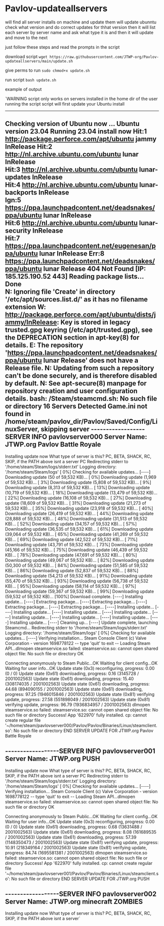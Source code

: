 # Pavlov-updateallservers
will find all server installs on machine and update them 
will update ubunntu check what version and do correct updates for thhat version then it will list each server by server name and ask what type it is and then it will update and move to the next 

just follow these steps and read the prompts in the script 

download script 
`wget https://raw.githubusercontent.com/JTWP-org/Pavlov-updateallservers/main/update.sh`

 give perms to run 
`sudo chmod+x update.sh`

run script 
`bash update.sh`


example of output 

`WARNING script only works on servers installed in the home dir of the user running the script 
script will first update your Ubuntu install 

----------------------
Checking version of Ubuntu now ...
Ubuntu version 23.04
Running 23.04 install now 
Hit:1 http://package.perforce.com/apt/ubuntu jammy InRelease
Hit:2 http://nl.archive.ubuntu.com/ubuntu lunar InRelease        
Hit:3 http://nl.archive.ubuntu.com/ubuntu lunar-updates InRelease                                 
Hit:4 http://nl.archive.ubuntu.com/ubuntu lunar-backports InRelease                                               
Ign:5 https://ppa.launchpadcontent.net/deadsnakes/ppa/ubuntu lunar InRelease                                      
Hit:6 http://nl.archive.ubuntu.com/ubuntu lunar-security InRelease             
Hit:7 https://ppa.launchpadcontent.net/eugenesan/ppa/ubuntu lunar InRelease
Err:8 https://ppa.launchpadcontent.net/deadsnakes/ppa/ubuntu lunar Release
  404  Not Found [IP: 185.125.190.52 443]
Reading package lists... Done                               
N: Ignoring file 'Create' in directory '/etc/apt/sources.list.d/' as it has no filename extension
W: http://package.perforce.com/apt/ubuntu/dists/jammy/InRelease: Key is stored in legacy trusted.gpg keyring (/etc/apt/trusted.gpg), see the DEPRECATION section in apt-key(8) for details.
E: The repository 'https://ppa.launchpadcontent.net/deadsnakes/ppa/ubuntu lunar Release' does not have a Release file.
N: Updating from such a repository can't be done securely, and is therefore disabled by default.
N: See apt-secure(8) manpage for repository creation and user configuration details.
bash: /Steam/steamcmd.sh: No such file or directory
16 Servers Detected 
Game.ini not found in /home/steam/pavlov_dir/Pavlov/Saved/Config/LinuxServer, skipping server
------------------SERVER INFO
pavlovserver000
Server Name: JTWP.org Pavlov Battle Royale
-----------------------------

Installing update now
What type of server is this?
 PC,  BETA, SHACK,  RC,  SKIP,  if the PATH above isnt a server
PC
Redirecting stderr to '/home/steam/Steam/logs/stderr.txt'
Logging directory: '/home/steam/Steam/logs'
[  0%] Checking for available updates...
[----] Downloading update (50 of 59,532 KB)...
[  0%] Downloading update (1,969 of 59,532 KB)...
[  3%] Downloading update (5,808 of 59,532 KB)...
[  9%] Downloading update (8,313 of 59,532 KB)...
[ 13%] Downloading update (10,719 of 59,532 KB)...
[ 18%] Downloading update (13,479 of 59,532 KB)...
[ 22%] Downloading update (16,108 of 59,532 KB)...
[ 27%] Downloading update (18,609 of 59,532 KB)...
[ 31%] Downloading update (21,273 of 59,532 KB)...
[ 35%] Downloading update (23,918 of 59,532 KB)...
[ 40%] Downloading update (26,419 of 59,532 KB)...
[ 44%] Downloading update (28,888 of 59,532 KB)...
[ 48%] Downloading update (31,513 of 59,532 KB)...
[ 52%] Downloading update (34,157 of 59,532 KB)...
[ 57%] Downloading update (36,535 of 59,532 KB)...
[ 61%] Downloading update (39,064 of 59,532 KB)...
[ 65%] Downloading update (41,269 of 59,532 KB)...
[ 69%] Downloading update (42,522 of 59,532 KB)...
[ 71%] Downloading update (43,791 of 59,532 KB)...
[ 73%] Downloading update (45,166 of 59,532 KB)...
[ 75%] Downloading update (46,439 of 59,532 KB)...
[ 78%] Downloading update (47,691 of 59,532 KB)...
[ 80%] Downloading update (49,067 of 59,532 KB)...
[ 82%] Downloading update (50,300 of 59,532 KB)...
[ 84%] Downloading update (51,585 of 59,532 KB)...
[ 86%] Downloading update (52,837 of 59,532 KB)...
[ 88%] Downloading update (54,213 of 59,532 KB)...
[ 91%] Downloading update (55,470 of 59,532 KB)...
[ 93%] Downloading update (56,738 of 59,532 KB)...
[ 95%] Downloading update (58,114 of 59,532 KB)...
[ 97%] Downloading update (59,367 of 59,532 KB)...
[ 99%] Downloading update (59,532 of 59,532 KB)...
[100%] Download complete.
[----] Installing update...
[----] Extracting package...
[----] Extracting package...
[----] Extracting package...
[----] Extracting package...
[----] Installing update...
[----] Installing update...
[----] Installing update...
[----] Installing update...
[----] Installing update...
[----] Installing update...
[----] Installing update...
[----] Installing update...
[----] Cleaning up...
[----] Update complete, launching Steamcmd...
Redirecting stderr to '/home/steam/Steam/logs/stderr.txt'
Logging directory: '/home/steam/Steam/logs'
[  0%] Checking for available updates...
[----] Verifying installation...
Steam Console Client (c) Valve Corporation - version 1698778122
-- type 'quit' to exit --
Loading Steam API...dlmopen steamservice.so failed: steamservice.so: cannot open shared object file: No such file or directory
OK

Connecting anonymously to Steam Public...OK
Waiting for client config...OK
Waiting for user info...OK
 Update state (0x3) reconfiguring, progress: 0.00 (0 / 0)
 Update state (0x61) downloading, progress: 0.16 (3145728 / 2001002563)
 Update state (0x61) downloading, progress: 15.40 (308174035 / 2001002563)
 Update state (0x61) downloading, progress: 44.68 (894090155 / 2001002563)
 Update state (0x61) downloading, progress: 97.25 (1946015846 / 2001002563)
 Update state (0x81) verifying update, progress: 27.58 (551898049 / 2001002563)
 Update state (0x81) verifying update, progress: 96.79 (1936834957 / 2001002563)
dlmopen steamservice.so failed: steamservice.so: cannot open shared object file: No such file or directory
Success! App '622970' fully installed.
cp: cannot create regular file '~/home/steam/pavlovserver000/Pavlov/Pavlov/Binaries/Linux/steamclient.so': No such file or directory
END SERVER UPDATE FOR JTWP.org Pavlov Battle Royale





------------------SERVER INFO
pavlovserver001
Server Name: JTWP.org PUSH
-----------------------------

Installing update now
What type of server is this?
 PC,  BETA, SHACK,  RC,  SKIP,  if the PATH above isnt a server
PC
Redirecting stderr to '/home/steam/Steam/logs/stderr.txt'
Logging directory: '/home/steam/Steam/logs'
[  0%] Checking for available updates...
[----] Verifying installation...
Steam Console Client (c) Valve Corporation - version 1698778122
-- type 'quit' to exit --
Loading Steam API...dlmopen steamservice.so failed: steamservice.so: cannot open shared object file: No such file or directory
OK

Connecting anonymously to Steam Public...OK
Waiting for client config...OK
Waiting for user info...OK
 Update state (0x3) reconfiguring, progress: 0.00 (0 / 0)
 Update state (0x61) downloading, progress: 0.68 (13631488 / 2001002563)
 Update state (0x61) downloading, progress: 8.08 (161689535 / 2001002563)
 Update state (0x61) downloading, progress: 57.39 (1148350473 / 2001002563)
 Update state (0x81) verifying update, progress: 10.91 (218349164 / 2001002563)
 Update state (0x81) verifying update, progress: 84.74 (1695581381 / 2001002563)
dlmopen steamservice.so failed: steamservice.so: cannot open shared object file: No such file or directory
Success! App '622970' fully installed.
cp: cannot create regular file '~/home/steam/pavlovserver001/Pavlov/Pavlov/Binaries/Linux/steamclient.so': No such file or directory
END SERVER UPDATE FOR JTWP.org PUSH





------------------SERVER INFO
pavlovserver002
Server Name: JTWP.org minecraft ZOMBIES
-----------------------------

Installing update now
What type of server is this?
 PC,  BETA, SHACK,  RC,  SKIP,  if the PATH above isnt a server`
